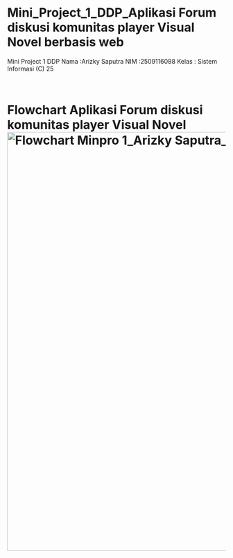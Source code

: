 # Mini_Project_1_DDP_Aplikasi Forum diskusi komunitas player Visual Novel berbasis web
Mini Project 1 DDP
Nama   :Arizky Saputra
NIM    :2509116088
Kelas  : Sistem Informasi (C) 25


&nbsp;
<b> <h1>Flowchart Aplikasi Forum diskusi komunitas player Visual Novel</h>
<img width="1211" height="968" alt="Flowchart Minpro 1_Arizky Saputra_2509116088 drawio" src="https://github.com/user-attachments/assets/73f1a760-1390-44b8-aebf-f84527267ff4" />
